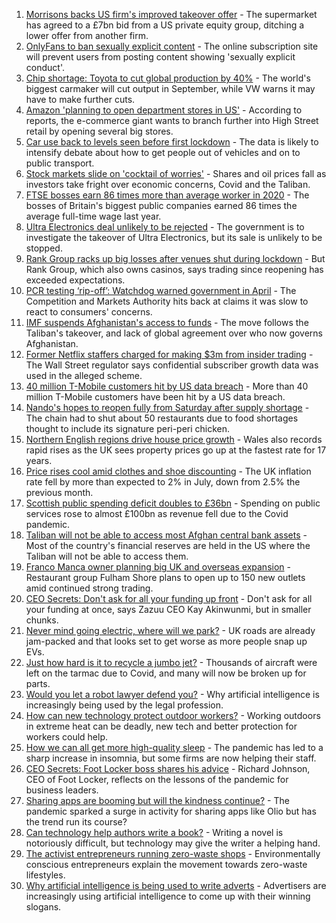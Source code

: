 1. [Morrisons backs US firm's improved takeover offer](https://www.bbc.co.uk/news/business-58273916) - The supermarket has agreed to a £7bn bid from a US private equity group, ditching a lower offer from another firm.
2. [OnlyFans to ban sexually explicit content](https://www.bbc.co.uk/news/business-58273914) - The online subscription site will prevent users from posting content showing 'sexually explicit conduct'.
3. [Chip shortage: Toyota to cut global production by 40%](https://www.bbc.co.uk/news/business-58266794) - The world's biggest carmaker will cut output in September, while VW warns it may have to make further cuts.
4. [Amazon 'planning to open department stores in US'](https://www.bbc.co.uk/news/business-58274458) - According to reports, the e-commerce giant wants to branch further into High Street retail by opening several big stores.
5. [Car use back to levels seen before first lockdown](https://www.bbc.co.uk/news/business-58274806) - The data is likely to intensify debate about how to get people out of vehicles and on to public transport.
6. [Stock markets slide on 'cocktail of worries'](https://www.bbc.co.uk/news/business-58262203) - Shares and oil prices fall as investors take fright over economic concerns, Covid and the Taliban.
7. [FTSE bosses earn 86 times more than average worker in 2020](https://www.bbc.co.uk/news/business-58262202) - The bosses of Britain's biggest public companies earned 86 times the average full-time wage last year.
8. [Ultra Electronics deal unlikely to be rejected](https://www.bbc.co.uk/news/business-58266643) - The government is to investigate the takeover of Ultra Electronics, but its sale is unlikely to be stopped.
9. [Rank Group racks up big losses after venues shut during lockdown](https://www.bbc.co.uk/news/business-58266244) - But Rank Group, which also owns casinos, says trading since reopening has exceeded expectations.
10. [PCR testing ‘rip-off’: Watchdog warned government in April](https://www.bbc.co.uk/news/business-58263523) - The Competition and Markets Authority hits back at claims it was slow to react to consumers' concerns.
11. [IMF suspends Afghanistan's access to funds](https://www.bbc.co.uk/news/business-58263525) - The move follows the Taliban's takeover, and lack of global agreement over who now governs Afghanistan.
12. [Former Netflix staffers charged for making $3m from insider trading](https://www.bbc.co.uk/news/business-58264767) - The Wall Street regulator says confidential subscriber growth data was used in the alleged scheme.
13. [40 million T-Mobile customers hit by US data breach](https://www.bbc.co.uk/news/business-58263521) - More than 40 million T-Mobile customers have been hit by a US data breach.
14. [Nando's hopes to reopen fully from Saturday after supply shortage](https://www.bbc.co.uk/news/business-58256435) - The chain had to shut about 50 restaurants due to food shortages thought to include its signature peri-peri chicken.
15. [Northern English regions drive house price growth](https://www.bbc.co.uk/news/business-58256169) - Wales also records rapid rises as the UK sees property prices go up at the fastest rate for 17 years.
16. [Price rises cool amid clothes and shoe discounting](https://www.bbc.co.uk/news/uk-58254000) - The UK inflation rate fell by more than expected to 2% in July, down from 2.5% the previous month.
17. [Scottish public spending deficit doubles to £36bn](https://www.bbc.co.uk/news/uk-scotland-58256028) - Spending on public services rose to almost £100bn as revenue fell due to the Covid pandemic.
18. [Taliban will not be able to access most Afghan central bank assets](https://www.bbc.co.uk/news/business-58261659) - Most of the country's financial reserves are held in the US where the Taliban will not be able to access them.
19. [Franco Manca owner planning big UK and overseas expansion](https://www.bbc.co.uk/news/business-58257963) - Restaurant group Fulham Shore plans to open up to 150 new outlets amid continued strong trading.
20. [CEO Secrets: Don't ask for all your funding up front](https://www.bbc.co.uk/news/business-58207678) - Don't ask for all your funding at once, says Zazuu CEO Kay Akinwunmi, but in smaller chunks.
21. [Never mind going electric, where will we park?](https://www.bbc.co.uk/news/business-56748346) - UK roads are already jam-packed and that looks set to get worse as more people snap up EVs.
22. [Just how hard is it to recycle a jumbo jet?](https://www.bbc.co.uk/news/business-57983174) - Thousands of aircraft were left on the tarmac due to Covid, and many will now be broken up for parts.
23. [Would you let a robot lawyer defend you?](https://www.bbc.co.uk/news/business-58158820) - Why artificial intelligence is increasingly being used by the legal profession.
24. [How can new technology protect outdoor workers?](https://www.bbc.co.uk/news/business-58049625) - Working outdoors in extreme heat can be deadly, new tech and better protection for workers could help.
25. [How we can all get more high-quality sleep](https://www.bbc.co.uk/news/business-58148044) - The pandemic has led to a sharp increase in insomnia, but some firms are now helping their staff.
26. [CEO Secrets: Foot Locker boss shares his advice](https://www.bbc.co.uk/news/business-58101254) - Richard Johnson, CEO of Foot Locker, reflects on the lessons of the pandemic for business leaders.
27. [Sharing apps are booming but will the kindness continue?](https://www.bbc.co.uk/news/business-57981598) - The pandemic sparked a surge in activity for sharing apps like Olio but has the trend run its course?
28. [Can technology help authors write a book?](https://www.bbc.co.uk/news/business-58098481) - Writing a novel is notoriously difficult, but technology may give the writer a helping hand.
29. [The activist entrepreneurs running zero-waste shops](https://www.bbc.co.uk/news/business-57920754) - Environmentally conscious entrepreneurs explain the movement towards zero-waste lifestyles.
30. [Why artificial intelligence is being used to write adverts](https://www.bbc.co.uk/news/business-57781557) - Advertisers are increasingly using artificial intelligence to come up with their winning slogans.
